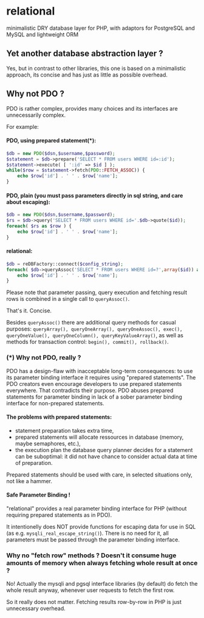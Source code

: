 # relational
minimalistic DRY database layer for PHP, with adaptors for PostgreSQL and MySQL
and lightweight ORM

## Yet another database abstraction layer ?

Yes, but in contrast to other libraries, this one is based on a minimalistic approach, its concise and has just as little as possible overhead.


## Why not PDO ?

PDO is rather complex, provides many choices and its interfaces are unnecessarily complex.

For example:

#### PDO, using prepared statement(*):

```PHP
$db = new PDO($dsn,$username,$password);
$statement = $db->prepare('SELECT * FROM users WHERE id=:id');
$statement->execute( [ ':id' => $id ] );
while($row = $statement->fetch(PDO::FETCH_ASSOC)) {
    echo $row['id'] . ' ' . $row['name'];
}
```

#### PDO, plain (you must pass parameters directly in sql string, and care about escaping):

```PHP
$db = new PDO($dsn,$username,$password);
$rs = $db->query('SELECT * FROM users WHERE id='.$db->quote($id));
foreach( $rs as $row ) {
    echo $row['id'] . ' ' . $row['name'];
}
```

#### relational:

```PHP
$db = reDBFactory::connect($config_string);
foreach( $db->queryAssoc('SELECT * FROM users WHERE id=?',array($id)) as $row ) {
    echo $row['id'] . ' ' . $row['name'];
}
```

Please note that parameter passing, query execution and fetching result rows is combined in a single call to `queryAssoc()`.

That's it. Concise.


Besides `queryAssoc()` there are additional query methods for casual purposes: `queryArray(), queryOneArray(), queryOneAssoc(), exec(), queryOneValue(), queryOneColumn(), queryKeyValueArray()`, as well as methods for transaction control: `begin(), commit(), rollback()`.


### (*) Why not PDO, really ?

PDO has a design-flaw with inacceptable long-term consequences: to use its parameter binding interface it requires using "prepared statements". The PDO creators even encourage developers to use prepared statements everywhere. That contradicts their purpose. PDO abuses prepared statements for parameter binding in lack of a sober parameter binding interface for non-prepared statements.

#### The problems with prepared statements:

* statement preparation takes extra time,
* prepared statements will allocate ressources in database (memory, maybe semaphores, etc.),
* the execution plan the database query planner decides for a statement can be suboptimal: it did not have chance to consider actual data at time of preparation.

Prepared statements should be used with care, in selected situations only, not like a hammer.


#### Safe Parameter Binding !

"relational" provides a real parameter binding interface for PHP (without requiring prepared statements as in PDO).

It intentionelly does NOT provide functions for escaping data for use in SQL (as e.g. `mysqli_real_escape_string()`). There is no need for it, all parameters must be passed through the parameter binding interface.


### Why no "fetch row" methods ? Doesn't it consume huge amounts of memory when always fetching whole result at once ?

No! Actually the mysqli and pgsql interface libraries (by default) do fetch the whole result anyway, whenever user requests to fetch the first row.

So it really does not matter. Fetching results row-by-row in PHP is just unnecessary overhead.

